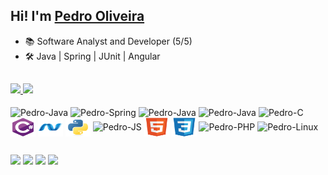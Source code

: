 ## Hi! I'm [Pedro Oliveira](https://beacons.ai/pedrovbo) 
- :books: Software Analyst and Developer (5/5)
- :hammer_and_wrench: Java | Spring | JUnit | Angular

 ## 

<div> 
  <a href="#">
  <img height="180em" src="https://github-readme-stats.vercel.app/api?username=pedrovbo&show_icons=true&theme=dark&include_all_commits=true"/>
  <img height="180em" src="https://github-readme-stats.vercel.app/api/top-langs/?username=pedrovbo&hide=html,ruby&layout=compact&langs_count=16&theme=dark"/>
 </a>
</div>
  
<div style="display: inline_block"><br>
 
            
          
 
  <img align="center" alt="Pedro-Java" height="30" width="40" src="https://cdn.jsdelivr.net/gh/devicons/devicon/icons/java/java-original.svg"/> 
 <img align="center" alt="Pedro-Spring" height="30" width="40" src="https://cdn.jsdelivr.net/gh/devicons/devicon/icons/spring/spring-original.svg"/> 
 <img align="center" alt="Pedro-Java" height="30" width="40" src="https://cdn.jsdelivr.net/gh/devicons/devicon/icons/angularjs/angularjs-original.svg"/> 
 <img align="center" alt="Pedro-Java" height="30" width="40" src="https://cdn.jsdelivr.net/gh/devicons/devicon/icons/typescript/typescript-original.svg"/>
  <img align="center" alt="Pedro-C" height="30" width="40" src="https://cdn.jsdelivr.net/gh/devicons/devicon/icons/c/c-original.svg"/>
  <img align="center" alt="Pedro-C#" height="30" width="40" src="https://github.com/devicons/devicon/blob/v2.14.0/icons/csharp/csharp-original.svg"/>   
  <img align="center" alt="Pedro-dotnet" height="30" width="40" src="https://github.com/devicons/devicon/blob/v2.14.0/icons/dot-net/dot-net-original.svg"/> 
  <img align="center" alt="Pedro-Python" height="30" width="40" src="https://raw.githubusercontent.com/devicons/devicon/master/icons/python/python-original.svg"/>  
  <img align="center" alt="Pedro-JS" height="30" width="40" src="https://cdn.jsdelivr.net/gh/devicons/devicon/icons/javascript/javascript-original.svg"/>
  <img align="center" alt="Pedro-HTML" height="30" width="40" src="https://raw.githubusercontent.com/devicons/devicon/master/icons/html5/html5-original.svg"/>
  <img align="center" alt="Pedro-CSS" height="30" width="40" src="https://raw.githubusercontent.com/devicons/devicon/master/icons/css3/css3-original.svg"/>
  <img align="center" alt="Pedro-PHP" height="30" width="40" src="https://cdn.jsdelivr.net/gh/devicons/devicon/icons/php/php-original.svg"/>
  <img align="center" alt="Pedro-Linux" height="30" width="40" src="https://cdn.jsdelivr.net/gh/devicons/devicon/icons/linux/linux-original.svg"/>  
 
</div>  

  ##
  
<div>
  <a href="https://www.linkedin.com/in/pedro-oliveira-2b5b4b224/" target="_blank"><img src="https://img.shields.io/badge/-LinkedIn-%230077B5?style=for-the-badge&logo=linkedin&logoColor=white" target="_blank"></a>
  <a href="https://instagram.com/pedro.vbo" target="_blank"><img src="https://img.shields.io/badge/-Instagram-%23E4405F?style=for-the-badge&logo=instagram&logoColor=white" target="_blank"></a> 	
 <a href="https://discord.gg/Hmf8Cc9f" target="_blank"><img src="https://img.shields.io/badge/Discord-7289DA?style=for-the-badge&logo=discord&logoColor=white" target="_blank"></a> 
  <a href = "mailto:pedrovicboliveira@gmail.com"><img src="https://img.shields.io/badge/Gmail-D14836?style=for-the-badge&logo=gmail&logoColor=white" target="_blank"></a>
 
     
</div>
